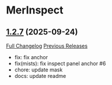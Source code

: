 # MerInspect

## [1.2.7](https://github.com/Witnesscm/MerInspect/tree/1.2.7) (2025-09-24)
[Full Changelog](https://github.com/Witnesscm/MerInspect/compare/1.2.6...1.2.7) [Previous Releases](https://github.com/Witnesscm/MerInspect/releases)

- fix: fix anchor  
- fix(mists): fix inspect panel anchor #6  
- chore: update mask  
- docs: update readme  
